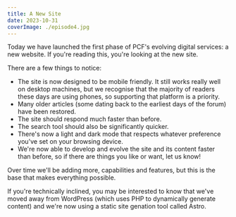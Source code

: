 ```yaml
---
title: A New Site
date: 2023-10-31
coverImage: ./episode4.jpg
---
```


Today we have launched the first phase of PCF's evolving digital services: a new website.  If you're reading this, you're looking at the new site.

There are a few things to notice:
* The site is now designed to be mobile friendly.  It still works really well on desktop machines, but we recognise that the majority of readers these days are using phones, so supporting that platform is a priority.
* Many older articles (some dating back to the earliest days of the forum) have been restored.
* The site should respond much faster than before.
* The search tool should also be significantly quicker.
* There's now a light and dark mode that respects whatever preference you've set on your browsing device.
* We're now able to develop and evolve the site and its content faster than before, so if there are things you like or want, let us know! 

Over time we'll be adding more, capabilities and features, but this is the base that makes everything possible.

If you're technically inclined, you may be interested to know that we've moved away from WordPress (which uses PHP to dynamically generate content) and we're now using a static site genation tool called Astro.

